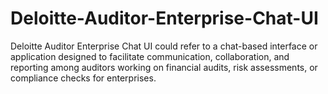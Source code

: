 # Deloitte-Auditor-Enterprise-Chat-UI
Deloitte Auditor Enterprise Chat UI could refer to a chat-based interface or application designed to facilitate communication, collaboration, and reporting among auditors working on financial audits, risk assessments, or compliance checks for enterprises.
